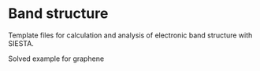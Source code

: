 # Band structure
Template files for calculation and analysis of electronic band structure with SIESTA.

Solved example for graphene
